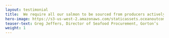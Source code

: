 ```yaml
---
layout: testimonial
title:  We require all our salmon to be sourced from producers actively involved in a credible, public FIP, or certified according to credible, third-party standards. Working with Ocean Outcomes is a great way to help meet your sustainability benchmarks.
hero-image: https://s3-us-west-2.amazonaws.com/staticassets.oceanoutcomes.org/hero+photos/hokkaidosuccesshero.jpg
teaser-text: Greg Jeffers, Director of Seafood Procurement, Gorton’s
weight: 1
---
```

